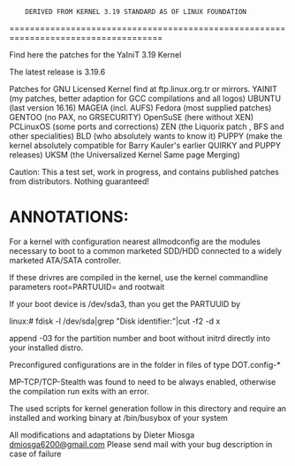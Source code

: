 		DERIVED FROM KERNEL 3.19 STANDARD AS OF LINUX FOUNDATION
====================================================================================

Find here the patches for the YaIniT 3.19 Kernel

The latest release is 3.19.6 

Patches for GNU Licensed Kernel find at  ftp.linux.org.tr or mirrors.
YAINIT (my patches, better adaption for GCC compilations and all logos)
UBUNTU (last version 16.16)
MAGEIA (incl. AUFS)
Fedora (most supplied patches)
GENTOO  (no PAX, no GRSECURITY)
OpenSuSE (here without XEN)
PCLinuxOS (some ports and corrections)
ZEN  (the Liquorix patch , BFS and other specialities)
BLD  (who absolutely wants to know it)
PUPPY (make the kernel absolutely compatible for Barry Kauler's earlier QUIRKY and PUPPY releases)
UKSM  (the Universalized Kernel Same page Merging)

Caution: This a test set, work in progress, and contains published patches from distributors. Nothing guaranteed! 


ANNOTATIONS:
============================================

For a kernel with configuration nearest allmodconfig are the modules necessary 
to boot to a common marketed SDD/HDD connected to a widely marketed ATA/SATA controller. 

If these drivres are compiled in the kernel,
use the kernel commandline parameters    root=PARTUUID=    and    rootwait

If your boot device is /dev/sda3, than you get the PARTUUID by

linux:# fdisk -l /dev/sda|grep "Disk identifier:"|cut -f2 -d x

append -03 for the partition number and boot without initrd directly into your installed distro.

Preconfigured configurations are in the folder in files of type DOT.config-*

MP-TCP/TCP-Stealth was found to need to be always enabled, 
otherwise the compilation run exits with an error.


The used scripts for kernel generation follow in this directory and 
require an installed and working binary at /bin/busybox of your system


All modifications and adaptations by Dieter Miosga
dmiosga6200@gmail.com 
Please send mail with your bug description in case of failure
